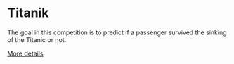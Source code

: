 # Titanik

The goal in this competition is to predict if a passenger survived the sinking of the Titanic or not.

[More details](https://www.kaggle.com/c/titanic)

